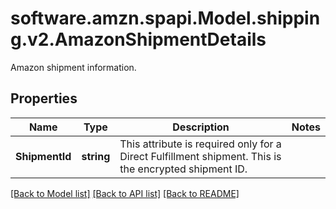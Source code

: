 # software.amzn.spapi.Model.shipping.v2.AmazonShipmentDetails
Amazon shipment information.

## Properties

Name | Type | Description | Notes
------------ | ------------- | ------------- | -------------
**ShipmentId** | **string** | This attribute is required only for a Direct Fulfillment shipment. This is the encrypted shipment ID. | 

[[Back to Model list]](../README.md#documentation-for-models) [[Back to API list]](../README.md#documentation-for-api-endpoints) [[Back to README]](../README.md)

